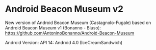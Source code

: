# Android Beacon Museum v2 


New version of Android Beacon Museum (Castagnolo-Fugale) based on Android Beacon Museum v1 (Bonanno - Biuso): https://github.com/AntoninoBonanno/Android-Beacon-Museum

Android Version: API 14: Android 4.0 (IceCreamSandwich)
